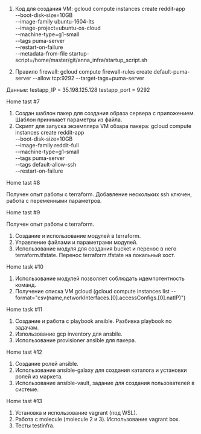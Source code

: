 1. Код для создания VM:
gcloud compute instances create reddit-app\
  --boot-disk-size=10GB \
  --image-family ubuntu-1604-lts \
  --image-project=ubuntu-os-cloud \
  --machine-type=g1-small \
  --tags puma-server \
  --restart-on-failure \
  --metadata-from-file startup-script=/home/master/git/anna_infra/startup_script.sh

2. Правило firewall: gcloud compute firewall-rules create default-puma-server --allow tcp:9292 --target-tags=puma-server

Данные:
testapp_IP = 35.198.125.128
testapp_port = 9292

Home tast #7

1. Создан шаблон пакер для создания образа сервера с приложением. Шаблон принимает параметры из файла.
2. Скрипт для запуска экземпляра VM обзара пакера:
gcloud compute instances create reddit-app\
  --boot-disk-size=10GB \
  --image-family reddit-full \
  --machine-type=g1-small \
  --tags puma-server \
  --tags default-allow-ssh \
  --restart-on-failure

Home tast #8

Получен опыт работы с terraform. Добавление нескольких ssh ключен, работа с переменными параметров.

Home tast #9

Получен опыт работы с terraform.
1. Создание и использование модулей в terraform.
2. Управление файлами и параметрами модулей.
3. Использование модуля для создания bucket и перенос в него terraform.tfstate. Перенос terraform.tfstate на локальный хост.

Home task #10

1. Использование модулей позволяет соблюдать идемпотентность команд.
2. Получение списка VM gcloud (gcloud compute instances list --format="csv(name,networkInterfaces.[0].accessConfigs.[0].natIP)")

Home task #11

1. Создание и работа с playbook ansible. Разбивка playbook по задачам.
2. Изпользование gcp inventory для ansbile.
3. Использование provisioner ansible для пакера.

Home tast #12

1. Создание ролей ansible.
2. Использование ansible-galaxy для создания каталога и установки ролей из маркета.
3. Использование ansible-vault, задание для создания пользователей в системе.

Home tast #13

1. Установка и использование vagrant (под WSL).
2. Работа с molecule (molecule 2 и 3). Использование vagrant box.
3. Тесты testinfra.


